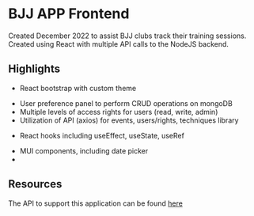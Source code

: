 # BJJ APP Frontend

Created December 2022 to assist BJJ clubs track their training sessions. Created using React with multiple API calls to the NodeJS backend.

## Highlights

- React bootstrap with custom theme

* User preference panel to perform CRUD operations on mongoDB
* Multiple levels of access rights for users (read, write, admin)
* Utilization of API (axios) for events, users/rights, techniques library

- React hooks including useEffect, useState, useRef

* MUI components, including date picker
*

## Resources

The API to support this application can be found [here](https://github.com/robert-s-wright/bjj-api)
